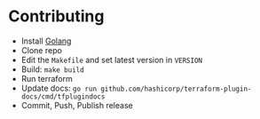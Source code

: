 # Contributing

* Install [Golang](https://golang.org/)
* Clone repo
* Edit the `Makefile` and set latest version in `VERSION`
* Build: `make build`
* Run terraform
* Update docs: `go run github.com/hashicorp/terraform-plugin-docs/cmd/tfplugindocs`
* Commit, Push, Publish release
